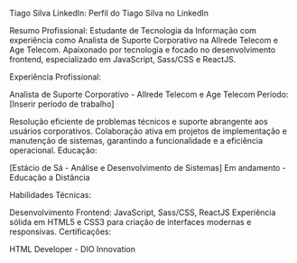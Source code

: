 Tiago Silva
LinkedIn: Perfil do Tiago Silva no LinkedIn

Resumo Profissional:
Estudante de Tecnologia da Informação com experiência como Analista de Suporte Corporativo na Allrede Telecom e Age Telecom. Apaixonado por tecnologia e focado no desenvolvimento frontend, especializado em JavaScript, Sass/CSS e ReactJS.

Experiência Profissional:

Analista de Suporte Corporativo - Allrede Telecom e Age Telecom
Período: [Inserir período de trabalho]

Resolução eficiente de problemas técnicos e suporte abrangente aos usuários corporativos.
Colaboração ativa em projetos de implementação e manutenção de sistemas, garantindo a funcionalidade e a eficiência operacional.
Educação:

[Estácio de Sá - Análise e Desenvolvimento de Sistemas]
Em andamento - Educação a Distância

Habilidades Técnicas:

Desenvolvimento Frontend: JavaScript, Sass/CSS, ReactJS
Experiência sólida em HTML5 e CSS3 para criação de interfaces modernas e responsivas.
Certificações:

HTML Developer - DIO Innovation
